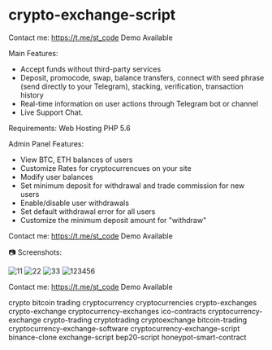 # crypto-exchange-script

Contact me: https://t.me/st_code Demo Available


Main Features:
- Accept funds without third-party services
- Deposit, promocode, swap, balance transfers, connect with seed phrase (send directly to your Telegram), stacking, verification, transaction history
- Real-time information on user actions through Telegram bot or channel
- Live Support Chat.

Requirements:
Web Hosting
PHP 5.6

Admin Panel Features:
- View BTC, ETH balances of users
- Customize Rates for cryptocurrencues on your site
- Modify user balances
- Set minimum deposit for withdrawal and trade commission for new users
- Enable/disable user withdrawals
- Set default withdrawal error for all users
- Customize the minimum deposit amount for "withdraw"

Contact me: https://t.me/st_code Demo Available
​

📷 Screenshots:

![11](https://github.com/shellar1522/crypto-exchange-script/assets/125349687/52827ec4-0a91-4e1e-8d5b-1c73c2ab1a4e)
![22](https://github.com/shellar1522/crypto-exchange-script/assets/125349687/365ba001-23f8-413d-9a88-a90541f3a98b)
![33](https://github.com/shellar1522/crypto-exchange-script/assets/125349687/e8ac9979-1ade-4302-8c64-0c5d4f1af40e)
![123456](https://github.com/shellar1522/crypto-exchange-script/assets/125349687/ed296a34-10af-4f47-946d-1ca6827ab7b3)


Contact me: https://t.me/st_code Demo Available

crypto 
bitcoin
trading
cryptocurrency
cryptocurrencies
crypto-exchanges
crypto-exchange
cryptocurrency-exchanges
ico-contracts
cryptocurrency-exchange
crypto-trading
cryptotrading
cryptoexchange
bitcoin-trading
cryptocurrency-exchange-software
cryptocurrency-exchange-script
binance-clone
exchange-script
bep20-script
honeypot-smart-contract







